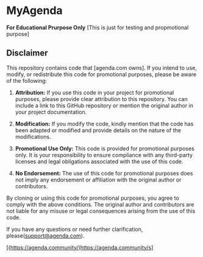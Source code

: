 # MyAgenda
__For Educational Prurpose Only__
[This is just for testing and propmotional purpose]

## Disclaimer

This repository contains code that [agenda.com owns]. If you intend to use, modify, or redistribute this code for promotional purposes, please be aware of the following:

1. **Attribution:** If you use this code in your project for promotional purposes, please provide clear attribution to this repository. You can include a link to this GitHub repository or mention the original author in your project documentation.

2. **Modification:** If you modify the code, kindly mention that the code has been adapted or modified and provide details on the nature of the modifications.

3. **Promotional Use Only:** This code is provided for promotional purposes only. It is your responsibility to ensure compliance with any third-party licenses and legal obligations associated with the use of this code.

4. **No Endorsement:** The use of this code for promotional purposes does not imply any endorsement or affiliation with the original author or contributors.

By cloning or using this code for promotional purposes, you agree to comply with the above conditions. The original author and contributors are not liable for any misuse or legal consequences arising from the use of this code.

If you have any questions or need further clarification, please(support@agenda.com).

[(https://agenda.community/)https://agenda.community/s]

